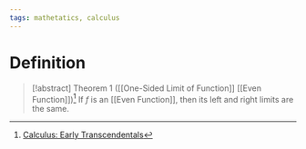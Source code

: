 ```yaml
---
tags: mathetatics, calculus
---
```


# Definition

> [!abstract] Theorem 1 ([[One-Sided Limit of Function]] [[Even Function]])[^1]
> If $f$ is an [[Even Function]], then its left and right limits are the same.

[^1]: [Calculus: Early Transcendentals](zotero://open-pdf/library/items/EEFDQ9Y5?page=224)